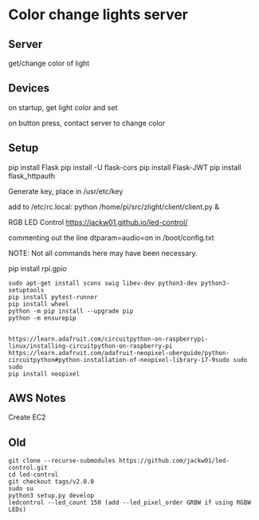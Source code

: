 # Color change lights server

## Server
get/change color of light


## Devices
on startup, get light color and set 

on button press, contact server to change color 


## Setup
pip install Flask
pip install -U flask-cors
pip install Flask-JWT
pip install flask_httpauth

Generate key, place in /usr/etc/key


add to /etc/rc.local:
python /home/pi/src/zlight/client/client.py &

RGB LED Control
https://jackw01.github.io/led-control/

commenting out the line dtparam=audio=on in /boot/config.txt

NOTE: Not all commands here may have been necessary.

pip install rpi.gpio

    sudo apt-get install scons swig libev-dev python3-dev python3-setuptools
    pip install pytest-runner
    pip install wheel
    python -m pip install --upgrade pip
    python -m ensurepip


    https://learn.adafruit.com/circuitpython-on-raspberrypi-linux/installing-circuitpython-on-raspberry-pi
    https://learn.adafruit.com/adafruit-neopixel-uberguide/python-circuitpython#python-installation-of-neopixel-library-17-9sudo sudo sudo 
    pip install neopixel


## AWS Notes
Create EC2





## Old 

    git clone --recurse-submodules https://github.com/jackw01/led-control.git
    cd led-control
    git checkout tags/v2.0.0
    sudo su
    python3 setup.py develop
    ledcontrol --led_count 150 (add --led_pixel_order GRBW if using RGBW LEDs)
